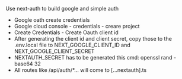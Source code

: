 Use next-auth to build google and simple auth
- Google oath create credentials
- Google cloud console - credentials - creare project
- Create Credentials - Create Oauth client id
- After generating the client id and client secret, copy those to the .env.local file to NEXT_GOOGLE_CLIENT_ID and NEXT_GOOGLE_CLIENT_SECRET
- NEXTAUTH_SECRET has to be generated this cmd: openssl rand -base64 32
- All routes like /api/auth/*... will come to [...nextauth].ts
